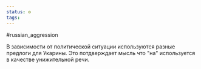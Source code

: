 ```yaml
---
status: ⚙️
tags:
---
```

#russian_aggression 

В зависимости от политической ситуации используются разные предлоги для Укарины.
Это потдверждает мысль что "на" используется в качестве унижительной речи.